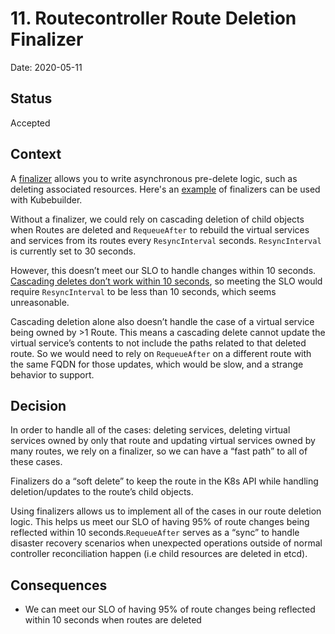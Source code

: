 # 11. Routecontroller Route Deletion Finalizer

Date: 2020-05-11

## Status

Accepted

## Context
A [finalizer](https://kubernetes.io/docs/tasks/access-kubernetes-api/custom-resources/custom-resource-definitions/#finalizers) allows you to write asynchronous pre-delete logic, such as deleting associated resources. Here's an [example](https://book.kubebuilder.io/reference/using-finalizers.html) of finalizers can be used with Kubebuilder.

Without a finalizer, we could rely on cascading deletion of child objects when Routes are deleted and `RequeueAfter` to rebuild the virtual services and services  from its routes every `ResyncInterval` seconds. `ResyncInterval` is currently set to 30 seconds.

However, this doesn’t meet our SLO to handle changes within 10 seconds. [Cascading deletes don’t work within 10 seconds](https://github.com/kubernetes/kubernetes/blob/af67408c172630d59996207a2f3587ea88c96572/test/integration/garbagecollector/garbage_collector_test.go#L385-L392), so meeting the SLO would require `ResyncInterval` to be less than 10 seconds, which seems unreasonable.

Cascading deletion alone also doesn’t handle the case of a virtual service being owned by >1 Route. This means a cascading delete cannot update the virtual service’s contents to not include the paths related to that deleted route. So we would need to rely on `RequeueAfter` on a different route with the same FQDN for those updates, which would be slow, and a strange behavior to support.


## Decision

In order to handle all of the cases: deleting services, deleting virtual services owned by only that route and updating virtual services owned by many routes, we rely on a finalizer, so we can have a “fast path” to all of these cases. 

Finalizers do a “soft delete” to keep the route in the K8s API while handling deletion/updates to the route’s child objects.  

Using finalizers allows us to implement all of the cases in our route deletion logic. This helps us meet our SLO of having 95% of route changes being reflected within 10 seconds.`RequeueAfter` serves as a “sync” to handle disaster recovery scenarios when unexpected operations outside of normal controller reconciliation happen (i.e child resources are deleted in etcd).

## Consequences

* We can meet our SLO of having 95% of route changes being reflected within 10 seconds when routes are deleted
